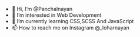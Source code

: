 - 👋 Hi, I’m @Panchalnayan
- 👀 I’m interested in Web Development
- 🌱 I’m currently learning CSS,SCSS And JavaScript
- 📫 How to reach me on Instagram @_loharnayan

<!---
Panchalnayan/Panchalnayan is a ✨ special ✨ repository because its `README.md` (this file) appears on your GitHub profile.
You can click the Preview link to take a look at your changes.
--->
